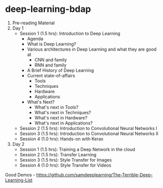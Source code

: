 # deep-learning-bdap

1. Pre-reading Material
2. Day 1
    * Session 1 (1.5 hrs): Introduction to Deep Learning
        - Agenda
        - What is Deep Learning?
        - Various architectures in Deep Learning and what they are good at
            * CNN and family
            * RNN and family
        - A Brief History of Deep Learning
        - Current state-of-affairs
            * Tools
            * Techniques
            * Hardware
            * Applications
        - What's Next?
            * What's next in Tools?
            * What's next in Techniques?
            * What's next in Hardware?
            * What's next in Applications?
    * Session 2 (1.5 hrs): Introduction to Convolutional Neural Networks I
    * Session 3 (1.5 hrs): Introduction to Convolutional Neural Networks II
    * Session 4 (1.0 hrs): Hands-on with Keras
3. Day 2
    * Session 1 (1.5 hrs): Training a Deep Network in the cloud
    * Session 2 (1.5 hrs): Transfer Learning
    * Session 3 (1.5 hrs): Style Transfer for Images
    * Session 4 (1.0 hrs): Style Transfer for Videos


Good Demos - https://github.com/samdeeplearning/The-Terrible-Deep-Learning-List
